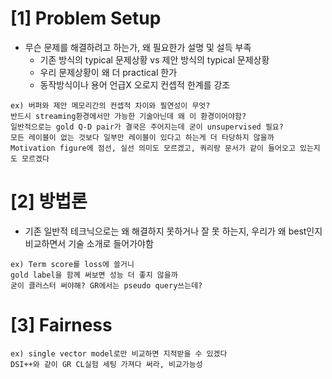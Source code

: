 # [1] Problem Setup
- 무슨 문제를 해결하려고 하는가, 왜 필요한가 설명 및 설득 부족
  - 기존 방식의 typical 문제상황 vs 제안 방식의 typical 문제상황
  - 우리 문제상황이 왜 더 practical 한가
  - 동작방식이나 용어 언급X 오로지 컨셉적 한계를 강조 
```
ex) 버퍼와 제안 메모리간의 컨셉적 차이와 필연성이 무엇?
반드시 streaming환경에서만 가능한 기술아닌데 왜 이 환경이어야함?
일반적으로는 gold Q-D pair가 결국은 주어지는데 굳이 unsupervised 필요?
모든 레이블이 없는 것보다 일부만 레이블이 있다고 하는게 더 타당하지 않을까
Motivation figure에 점선, 실선 의미도 모르겠고, 쿼리랑 문서가 같이 들어오고 있는지도 모르겠다
```

# [2] 방법론 
- 기존 일반적 테크닉으로는 왜 해결하지 못하거나 잘 못 하는지, 우리가 왜 best인지 비교하면서 기술 소개로 들어가야함
```
ex) Term score를 loss에 쓸거니
gold label을 함께 써보면 성능 더 좋지 않을까
굳이 클러스터 써야해? GR에서는 pseudo query쓰는데?
```

# [3] Fairness
```
ex) single vector model로만 비교하면 지적받을 수 있겠다 
DSI++와 같이 GR CL실험 세팅 가져다 써라, 비교가능성
```
